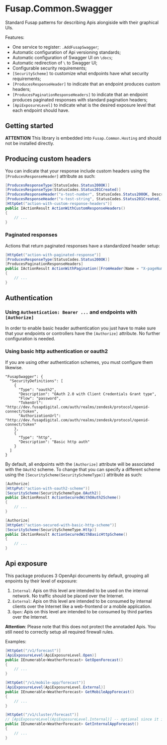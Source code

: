Fusap.Common.Swagger
====================

Standard Fusap patterns for describing Apis alongiside with their graphical UIs.

Features:
* One service to register: `.AddFusapSwagger`;
* Automatic configuration of Api versioning standards;
* Automatic configuration of Swagger UI on `\docs`;
* Automatic redirection of `\` to Swagger UI;
* Configurable security requirements;
* `[SecurityScheme]` to customize what endpoints have what security requirements;
* `[ProducesResponseHeader]` to indicate that an endpoint produces custom headers;
* `[ProducesPaginationResponseHeaders]` to indicate that an endpoint produces paginated responses with standard pagination headers;
* `[ApiExposureLevel]` to indicate what is the desired exposure level that each endpoint should have.

## Getting started

**ATTENTION** This library is embedded into `Fusap.Common.Hosting` and should not be installed directly.

## Producing custom headers

You can indicate that your response include custom headers using the `[ProducesResponseHeader]` attribute as such:

```csharp
[ProducesResponseType(StatusCodes.Status200OK)]
[ProducesResponseType(StatusCodes.Status201Created)]
[ProducesResponseHeader("x-test-number", StatusCodes.Status200OK, Description = "Test number header", Type = HeaderResponseType.Number)]
[ProducesResponseHeader("x-test-string", StatusCodes.Status201Created, Description = "Test string header", Type = HeaderResponseType.String)]
[HttpGet("action-with-custom-response-headers")]
public IActionResult ActionWithCustomResponseHeaders()
{
    // ...
}
```

### Paginated responses

Actions that return paginated responses have a standardized header setup:

```csharp
[HttpGet("action-with-paginated-response")]
[ProducesResponseType(StatusCodes.Status200OK)]
[ProducesPaginationResponseHeaders]
public IActionResult ActionWithPagination([FromHeader(Name = "X-pageNumber")] int pageNumber, [FromHeader(Name = "X-pageSize")] int pageSize)
{
    // ...
}
```

## Authentication

### Using `Authentication: Bearer ...` and endpoints with `[Authorize]`

In order to enable basic header authentication you just have to make sure that your endpoints or controllers have
the `[Authorize]` attribute. No further configuration is needed.

### Using basic http authentication or oauth2

If you are using other authentication schemes, you must configure them likewise.

```
"FusapSwagger": {
  "SecurityDefinitions": [
    {
      "Type": "oauth2",
      "Description": "OAuth 2.0 with Client Credentials Grant type",
      "Flow": "password",
      "TokenUrl": "http://dev.fusapdigital.com/auth/realms/zendesk/protocol/openid-connect/token",
      "AuthorizationUrl": "http://dev.fusapdigital.com/auth/realms/zendesk/protocol/openid-connect/token"
    },
    {
      "Type": "http",
      "Description": "Basic http auth"
    }
  ]
}
```

By default, all endpoints with the `[Authorize]` attribute will be associated with the `OAuth2` scheme.
To change that you can specify a different scheme using the `[SecurityScheme(SecuritySchemeType)]` attribute as such: 

```csharp
[Authorize]
[HttpPut("action-with-oauth2-scheme")]
[SecurityScheme(SecuritySchemeType.OAuth2)]
public IActionResult ActionSecuredWithOAuth2Scheme()
{
    // ...
}

[Authorize]
[HttpGet("action-secured-with-basic-http-scheme")]
[SecurityScheme(SecuritySchemeType.Http)]
public IActionResult ActionSecuredWithBasicHttpScheme()
{
    // ...
}
```

## Api exposure

This package produces 3 OpenApi documents by default, grouping all enpoints by their level of exposure:
1. `Internal`: Apis on this level are intended to be used on the internal network. No traffic should be placed over the Internet.
2. `External`: Apis on this level are intended to be consumed by internal clients over the Internet like a web-frontend or a mobile application.
3. `Open`: Apis on this level are intended to be consumed by third parties over the Internet.

**Attention**: Please note that this does not protect the annotaded Apis. You still need to correctly setup all required firewall rules.

Examples:

```csharp
[HttpGet("/v1/forecast")]
[ApiExposureLevel(ApiExposureLevel.Open)]
public IEnumerable<WeatherForecast> GetOpenForecast()
{
    // ...
}

[HttpGet("/v1/mobile-app/forecast")]
[ApiExposureLevel(ApiExposureLevel.External)]
public IEnumerable<WeatherForecast> GetMobileAppForecast()
{
    // ...
}

[HttpGet("/v1/cluster/forecast")]
// [ApiExposureLevel(ApiExposureLevel.Internal)] -- optional since it is the default
public IEnumerable<WeatherForecast> GetInternalAppForecast()
{
    // ...
}
```
